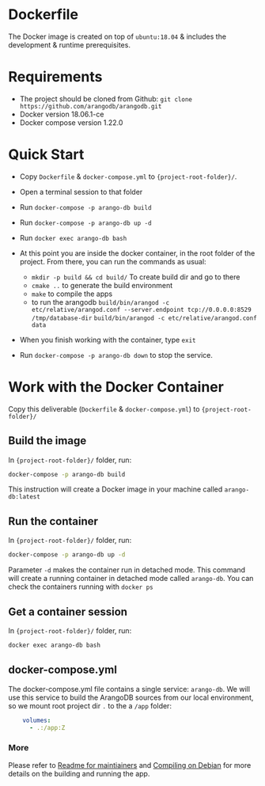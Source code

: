 # Dockerfile

The Docker image is created on top of `ubuntu:18.04` & includes the development & runtime prerequisites.

# Requirements

 - The project should be cloned from Github: 
 `git clone https://github.com/arangodb/arangodb.git`
 - Docker version 18.06.1-ce
 - Docker compose version 1.22.0
  
# Quick Start

- Copy `Dockerfile` & `docker-compose.yml` to `{project-root-folder}/`.
- Open a terminal session to that folder
- Run `docker-compose -p arango-db build`
- Run `docker-compose -p arango-db up -d`
- Run `docker exec arango-db bash`
- At this point you are inside the docker container, in the root folder of the project. From there, you can run the commands as usual:
	- `mkdir -p build && cd build/` To create build dir and go to there
	- `cmake ..`  to generate the build environment
	- `make` to compile the apps
	- to run the arangodb
	   `build/bin/arangod -c etc/relative/arangod.conf --server.endpoint tcp://0.0.0.0:8529 /tmp/database-dir`
	   `build/bin/arangod -c etc/relative/arangod.conf data`
	
- When you finish working with the container, type `exit`
- Run `docker-compose -p arango-db down` to stop the service.

# Work with the Docker Container

Copy this deliverable (`Dockerfile` & `docker-compose.yml`) to `{project-root-folder}/`

## Build the image

In `{project-root-folder}/` folder, run:

```bash
docker-compose -p arango-db build
```

This instruction will create a Docker image in your machine called `arango-db:latest`

## Run the container

In `{project-root-folder}/` folder, run:

```bash
docker-compose -p arango-db up -d
```

Parameter `-d` makes the container run in detached mode.
This command will create a running container in detached mode called `arango-db`.
You can check the containers running with `docker ps`

## Get a container session

In `{project-root-folder}/` folder, run:

```bash
docker exec arango-db bash
```

## docker-compose.yml

The docker-compose.yml file contains a single service: `arango-db`.
We will use this service to build the ArangoDB sources from our local environment, so we mount root project dir `.` to the a `/app` folder:

```yaml
    volumes:
      - .:/app:Z
```

### More
Please refer to [Readme for maintiainers](README_maintainers.md) and [Compiling on Debian](https://docs.arangodb.com/3.3/Cookbook/Compiling/Debian.html) for more details on the building and running the app.

